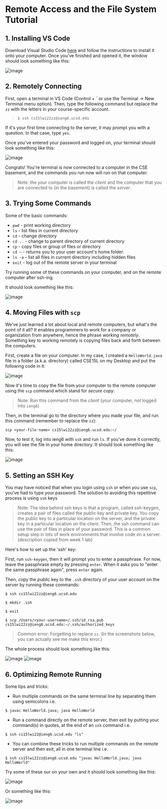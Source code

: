 # Remote Access and the File System Tutorial

## 1. Installing VS Code
Download Visual Studio Code [here](https://code.visualstudio.com/) and follow the instructions to install it onto your computer. Once you've finished and opened it, the window should look something like this:

![image](VS-Code-opened.png)

## 2. Remotely Connecting
First, open a terminal in VS Code (Control + \` or use the Terminal → New Terminal menu option). Then, type the following command but replace the `zz` with the letters in your course-specific account.

> `$ ssh cs15lwi22zz@ieng6.ucsd.edu`

If it's your first time connecting to the server, it may prompt you with a question. In that case, type `yes`.

Once you've entered your password and logged on, your terminal should look something like this: 

![image](remotely-connecting.png)

Congrats! You're terminal is now connected to a computer in the CSE basement, and the commands you run now will run on that computer. 

> Note: the your computer is called the *client* and the computer that you are connected to (in the basement) is called the *server*.

## 3. Trying Some Commands
Some of the basic commands:

* `pwd` - print working directory
* `ls` - list files in current directory
* `cd` - change directory 
* `cd ..` - change to parent directory of current directory
* `cp` - copy files or group of files or directory
* `cd ~` - returns you to your user account's home folder.
* `ls -a` - list all files in current directory including hidden files
* `exit` - log out of the remote server in your terminal

Try running some of these commands on your computer, and on the remote computer after ssh-ing.

It should look something like this:

![image](trying-some-commands.png)

## 4. Moving Files with `scp`
We've just learned a lot about local and remote computers, but what's the point of it all? It enables programmers to work for a company or organization from anywhere, hence the phrase *working remotely*. Something key to working remotely is copying files back and forth between the computers.

First, create a file on your computer. In my case, I created a `HelloWorld.java` file in a folder (a.k.a. directory) called CSE15L on my Desktop and put the following code in it:

![image](hello-world-screenshot.png)

Now it's time to copy the file from your computer to the remote computer using the `scp` command which stand for *secure copy*.

> Note: Run this command from the *client* (your computer, not logged into `ieng6`)

Then, in the terminal go to the directory where you made your file, and run this command (remember to replace the `zz`):

`scp <your-file-name> cs15lwi22zz@ieng6.ucsd.edu:~/`

Now, to test it, log into ieng6 with `ssh` and run `ls`. If you've done it correctly, you will see the file in your home directory. It should look something like this:

![image](copying-file-to-server.png)

## 5. Setting an SSH Key
You may have noticed that when you login using `ssh` or when you use `scp`, you've had to type your password. The solution to avoiding this repetitive process is using `ssh` keys  

 > Note: The idea behind ssh keys is that a program, called ssh-keygen, creates a pair of files called the public key and private key. You copy the public key to a particular location on the server, and the private key in a particular location on the client. Then, the ssh command can use the pair of files in place of your password. This is a common setup step in lots of work environments that involve code on a server. (description copied from week 1 lab)

Here's how to set up the 'ssh' key: 

First, run `ssh-keygen`, then it will prompt you to enter a passphrase. For now, leave the passphrase empty by pressing `enter`. When it asks you to "enter the same passphrase again", press `enter` again.

Then, copy the *public* key to the `.ssh` directory of your user account on the server by running these commands: 

`$ ssh cs15lwi22zz@ieng6.ucsd.edu`

`$ mkdir .ssh`

`$ exit`

`$ scp /Users/<your-username>/.ssh/id_rsa.pub cs15lwi22zz@ieng6.ucsd.edu:~/.ssh/authorized_keys`

> Common error: Forgetting to replace `zz`. (In the screenshots below, you can actually see me make this error.)

The whole process should look something like this: 

![image](creating-ssh-key-1.png)
![image](creating-ssh-key-2.png)

## 6. Optimizing Remote Running
Some tips and tricks:
* Run multiple commands on the same terminal line by separating them using semicolons i.e.

`$ javac HelloWorld.java; java HelloWorld`

* Run a command directly on the remote server, then exit by putting your command(s) in quotes, at the end of an `ssh` command i.e.

`$ ssh cs15lwi22@ieng6.ucsd.edu "ls"`

* You can combine these tricks to run multiple commands on the remote server and then exit, all in one terminal line i.e.

`$ ssh cs15lwi22zz@ieng6.ucsd.edu "javac HelloWorld.java; java HelloWorld"`

 Try some of these our on your own and it should look something like this:

 ![image](optimizing-remote-running-1.png)

 Or something like this:

 ![image](optimizing-remote-running-2.png)



